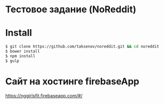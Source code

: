 # Тестовое задание (NoReddit)

# Install
```sh
$ git clone https://github.com/taksenov/noreddit.git && cd noreddit
$ bower install
$ npm install
$ gulp
```
# Сайт на хостинге firebaseApp
https://nggirlsfit.firebaseapp.com/#/

